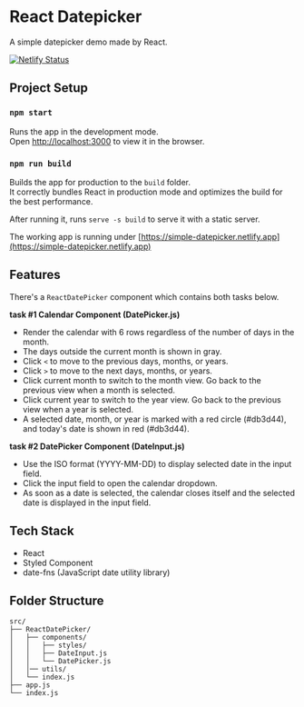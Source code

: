 # React Datepicker

A simple datepicker demo made by React.

[![Netlify Status](https://api.netlify.com/api/v1/badges/692a4cb5-b311-4b88-bb9a-396e9603b30c/deploy-status)](https://app.netlify.com/sites/simple-datepicker/deploys)

## Project Setup

### `npm start`

Runs the app in the development mode.<br />
Open [http://localhost:3000](http://localhost:3000) to view it in the browser.

### `npm run build`

Builds the app for production to the `build` folder.<br />
It correctly bundles React in production mode and optimizes the build for the best performance.

After running it, runs `serve -s build` to serve it with a static server.

The working app is running under [https://simple-datepicker.netlify.app](https://simple-datepicker.netlify.app)

## Features

There's a `ReactDatePicker` component which contains both tasks below.

**task #1 Calendar Component (DatePicker.js)**

- Render the calendar with 6 rows regardless of the number of days in the month.
- The days outside the current month is shown in gray.
- Click `<` to move to the previous days, months, or years.
- Click `>` to move to the next days, months, or years.
- Click current month to switch to the month view. Go back to the previous view when a month is selected.
- Click current year to switch to the year view. Go back to the previous view when a year is selected.
- A selected date, month, or year is marked with a red circle (#db3d44), and today's date is shown in red (#db3d44).

**task #2 DatePicker Component (DateInput.js)**

- Use the ISO format (YYYY-MM-DD) to display selected date in the input field.
- Click the input field to open the calendar dropdown.
- As soon as a date is selected, the calendar closes itself and the selected date is displayed in the input field.

## Tech Stack

- React
- Styled Component
- date-fns (JavaScript date utility library)

## Folder Structure

```
src/
├── ReactDatePicker/
│   ├── components/
│   │   ├── styles/
│   │   ├── DateInput.js
│   │   └── DatePicker.js
│   │── utils/
│   └── index.js
├── app.js
└── index.js
```
